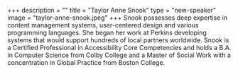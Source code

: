 +++
description = ""
title = "Taylor Anne Snook"
type = "new-speaker"
image = "taylor-anne-snook.jpeg"
+++
Snook possesses deep expertise in content management systems, user-centered design and various programming languages. She began her work at Perkins developing systems that would support hundreds of local partners worldwide. Snook is a Certified Professional in Accessibility Core Competencies and holds a B.A. in Computer Science from Colby College and a Master of Social Work with a concentration in Global Practice from Boston College.
